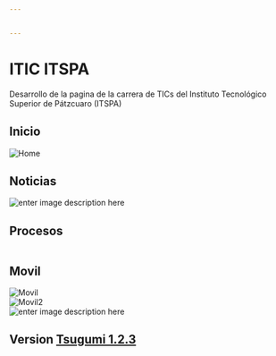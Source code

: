 ```yaml
---


---
```


<h1 id="itic-itspa">ITIC ITSPA</h1>
<p>Desarrollo de la pagina de la carrera de TICs del Instituto Tecnológico Superior de Pátzcuaro (ITSPA)</p>
<h2 id="inicio">Inicio</h2>
<p><img src="https://lh3.googleusercontent.com/h0sKfiC1eO7S--hQxYmDEE4XtCtTld4wVkxHF0oPyqvWA5Hbrc9C5AdQ_gaHtTqEKx6Qd1IIg0Rw" alt="Home"></p>
<h2 id="noticias">Noticias</h2>
<p><img src="https://lh3.googleusercontent.com/IS3aEKFZEo_o36rVsKmk0BWyrUVNEGwaplj9DT9ukWbgsW44GcQfizXCxgVkpmqJD2oALPecEW_4VSiULfaSoU8boeFrz551WNEQ0SSz4bHykbbC0JqAS4CErVTI6m3AMdJrFeYbJ1vs76N5SVdwkGVoCVp7cIzXSuM4VN6L1jRzlLx-djEwzJiab4jcr7n10wP0rwR-KnGDsGPnaM4uyHm1x4McvfICtDqzrD3O10eUKgVusj_sVtL34lrBFmCJusFWrDTP5THFUqpIXtTq1vOVYmIyTGgRReR732fC4TYe9fQgKuXN8Yje-XzCRQnnncpTt9VpqWT-CN8LRAoYUcfhXaHPPQHTu9PIq1HzGJp5Vz-jfovvmKWUre_mUyg8HVxymzNiX6fPPESjuHgnh6b3q_i6C85l02_hJEE3qNGrrGF_45w92mMHMsSTBN9zWNWE1WWC59WaQfuDmvWxG6iC71ywurMym-134Cf52-mMZWm4vRk1qS4RraKoGbfIa7LNky84yUyq4BdF6bwogMb9SP5biiZnH7X_F_0q7SsMfu3ogbl-Y10Q76Cy-Sn7PABT-0m25D9nXrNL-o1_MtIgf-Wb_ArqwncL-QhVSLBA6KKKIDCqa-ohQRqNdNvbuyj8u9_wZBW_MwPnMUfCShBtt09GLSo=w1359-h635-no" alt="enter image description here"></p>
<h2 id="procesos">Procesos</h2>
<p><img src="https://lh3.googleusercontent.com/Rar3jHphZWVbkXGfWdnie6TLqkYKKJCMhwo1UyShb6PB5VU_A-hF_rkKxcT63m0D-qcTPVsW3aAuA25JE8gueO3NIE0FuX3F2cQ2qnzlMppZBjd3cMOg_ka7Y0COYHue5xkRIqlBrt_zfetq2MuSYtPrz52n67rKZV_Dd-EUcp8mDfU4bde6wQcClKNnLj2ZMIkxwQrnZI4coVgvsen15BhmL0otarhqRtoQzCa55hbhV8U1v-30zt4KNAPk8LOS_FS2KFbsQNA1cpRdVic1H6isP1bFQO57e8tPqaMJHStIK_EXvsCwqitYYz4-kmdsOfVt-caqw_gF3hUelORuJJAqVbbFqFN_ST6hqkwhjISY-7OCzma7-YZOvJkCXHc8GsNonQxWxBn5RWlinZ0rCfIo9ZguIAW79Faqk5oiSwZI1HBHjNANVjiTOC-rdBn2tfOG09NYEImhaq-YKa2p9A43RndLltsMCGf-tKn0--MBzhWyMDdo8XNqKZzf01dHrcK3JA3HVgx16O7iziLwBlM_ATUwQ2X_mptS-R2vOgw5l-hWVW4_VXRL7kSr0CTKcDhTbr6_G6IHZimCiaaf6bDElYIAgEJODo__eq484Why37J1ADulx63U-EClvVIdzUJPqQtSsiPfwXI4i468t2F268wU_vQ=w1343-h635-no" alt=""></p>
<h2 id="movil">Movil</h2>
<p><img src="https://lh3.googleusercontent.com/hj_RjZFzjhQRomK6qiF_7TUnK560Aw3jGkVJa-dYBQ9TAs_rkWaPk6ZsWFbk9wGJ4U3mWhfurmVjtyd9h_GAF2sFaJNkZIKK9AD2KSKgWp9925JrmblkwsdcgdCwbWieHYlit-cQzYQARXhO33RqH3Sdldn5I2luALXNp_HEAYBKuP_M8xbxKyzWETilJfXkMrkb527sJxRrYh8ql6Lql4kQxvwS_wmOMfPBZ0p4UtdR7J8_YisSWqZ5kuZq8FI8VFHd63IptcoaWDpgoxGsFC97QXoExU3UjbXVnmPxLtGwOFqYen3DmifLJku1ZTKPWo47P6ASr1LneiMXcHurCdasYB7nWrOPV3dmiLGSmTccZjl0eTW8Q9HLKrh2BIXE2JRI3m0QdjZ-TKyqQAk7ebRbsTzVVlVcG3ztexo_V6sTGsQwvCQGH3p3l1teKkV26_JFGNDFJ9_Xb8sbwbrHaPG1wnTqUgI8W-c_HOmHlU140ul9xstzjf6vx2BALP1M51rQ5-9q7OmWZK0EE5X_XXTJ6CJk5Pg8Nb3yWPUOi1HAKZFNndNnLUbGLAAg1rr-XELusatuqTQS9CSIbHcrB4zBNpp6NfcIrYJvNhIFX_s636KFhJQo0T9HJ7uHj-z4t70BCI3QOAx8XoRwpxgFg8LDMCpgK2A=w322-h482-no" alt="Movil"><br>
<img src="https://lh3.googleusercontent.com/id8XVqakrBAjShLXz7qH-LsRrq6AUBIUmqWOrNsbZw_GiJ3lYAkq607Jyc5a3Au0UI6eqUbSHvH50qVul79wG4haRMyoTTesCQKyJ3eh-bOowuQ1sgz4uZkj2mmWOkaQEXE0hadeilYJSB-BzhPfQ-IVGwYaf9BYIoSCWo6oItURud4OQhTxWVpNrf3jXSpXqncNy8Lduh2zeWvCcBLHjFUG-0vVwooQ-sWmeNatpUi-LiL6x5RD3G-xAcyYIKP90olBtF-IO6S9fB626d7vlns66hvuXp4Gv9T_-l7YYcC5EO0AC6assc0sCIh-iaWA-JpZVTwGdap0WYkerebqYvLp0kz0rOFDmx41XTp-XZRFkeFxRKBc3_bN5NOCk3fjJ0MHJqknNIhMyKcaGYcDkORuNXF33OIA0dUnM3WCH1P88YQhUHLfPw8DW_sZh_FQtpmgPUb7JI7igid2fp0OMM9Tx10MGdneL8AreDsh2SrzfEI5WiOyLxGeAFm4kKbMK8o5dxe8ga5ZzMgN5GAyhOs-lRUOpPQ3N--ZpaQ27IiU1k2wzBS0DlBO7Js1L4ZNeU5j2p4pmVUuOqUgbLkXq2ja7Uuyv3o0xKwOwcYuGWLhOi7nKDMzrriyBBtwlhpLgcXm03BJMOx-Ou7MtNlQK-EkfgXjIOA=w322-h479-no" alt="Movil2"><br>
<img src="https://lh3.googleusercontent.com/LZH3wcwkORk0qHbHJ0952WeTe7gS4BFpu9n_V12og36X4IZcWAqyw7w4urYgVjoVuq-8moBsGGjTfrxsoUIQ1JE6BZsvoHHGE6K13kscWslcpi0buMo28VaxLmxfJm1SvHAWS_ALGly0C_7t-EeE7wk0kFJ00LiQiqyynMKyFLzRGiKQmCFg6dkTSd001Ozh5p0QS5CvQnlwrMUH8NVI6_6E9IEVdgtmqSIahy1cuUK2xUODXhO-l1633xWSMWbyoZLL0OnXatfKzMTUM5Z6CUgdn8o2v_KayF-B8uaI-VIUSNASYXZgF_wJM-wO9s5STxTo1wnz3j-SeesnZOtgFGal8v76VijfCWPk5TiFqhjGmW4T5w_MEKeV0_-TvIV59XiLvmYi2A6vE_Q3ya7CNQuicZIVwUmJWJ678ZjpxDvfDlhQEQEfw1Nmwt6Jhf5wlEzdgrbJ08Fv0jqTvnUcuLJ7A9eIQE3ypXMn-yNYQ2Y6wOVhk1S-J5rdbTHLOZfGB_3SxVdmxZLJ5-uzyPEChKeW4ULnA1Gkpq3VCjbCWeJr0qrzVA_7cGVU9T4FeCDUgurON639m1UqFauZFnbKiCuIRAfKxjPLFeyiV1EJr6kAFEM0Z_mTSX37oyvVK4xNqqHJS4Lap4J2ie9np02LVNxwdHa5hIw=w318-h474-no" alt="enter image description here"></p>
<h2 id="version-tsugumi-1.2.3">Version <a href="https://github.com/BonifacioJZ/ITIC/releases/tag/v1.2.3">Tsugumi 1.2.3</a></h2>


